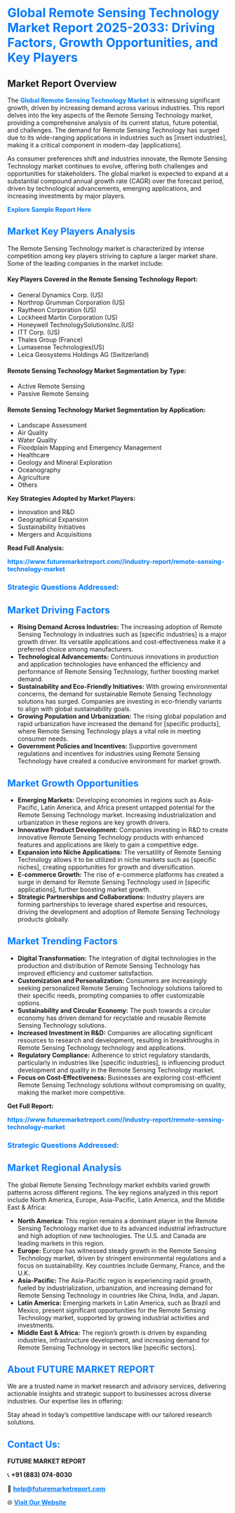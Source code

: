 <h1 style="color: #007BFF;">Global Remote Sensing Technology Market Report 2025-2033: Driving Factors, Growth Opportunities, and Key Players</h1>

<section id="overview">
<h2>Market Report Overview</h2>
<p>The <a href="https://www.futuremarketreport.com//industry-report/remote-sensing-technology-market" style="color: #007BFF; text-decoration: none;"><strong>Global Remote Sensing Technology Market</strong></a> is witnessing significant growth, driven by increasing demand across various industries. This report delves into the key aspects of the Remote Sensing Technology market, providing a comprehensive analysis of its current status, future potential, and challenges. The demand for Remote Sensing Technology has surged due to its wide-ranging applications in industries such as [insert industries], making it a critical component in modern-day [applications].</p>
<p>As consumer preferences shift and industries innovate, the Remote Sensing Technology market continues to evolve, offering both challenges and opportunities for stakeholders. The global market is expected to expand at a substantial compound annual growth rate (CAGR) over the forecast period, driven by technological advancements, emerging applications, and increasing investments by major players.</p>
</section>

<section id="overview">
<p><a href="https://www.futuremarketreport.com//request-sample/reportId=62997" style="color: #007BFF; text-decoration: none;"><strong>Explore Sample Report Here</strong></a></p>
</section>

<section id="key-players">
<h2 style="color: #007BFF;">Market Key Players Analysis</h2>
<p>The Remote Sensing Technology market is characterized by intense competition among key players striving to capture a larger market share. Some of the leading companies in the market include:</p>
<h4>Key Players Covered in the Remote Sensing Technology Report:</h4>
<ul><li>General Dynamics Corp. (US)</li><li>Northrop Grumman Corporation (US)</li><li>Raytheon Corporation (US)</li><li>Lockheed Martin Corporation (US)</li><li>Honeywell TechnologySolutionsInc.(US)</li><li>ITT Corp. (US)</li><li>Thales Group (France)</li><li>Lumasense Technologies(US)</li><li>Leica Geosystems Holdings AG (Switzerland)</li></ul>
<h4>Remote Sensing Technology Market Segmentation by Type:</h4>
<ul><li>Active Remote Sensing</li><li>Passive Remote Sensing</li></ul>

<h4>Remote Sensing Technology Market Segmentation by Application:</h4>
<ul><li>Landscape Assessment</li><li>Air Quality</li><li>Water Quality</li><li>Floodplain Mapping and Emergency Management</li><li>Healthcare</li><li>Geology and Mineral Exploration</li><li>Oceanography</li><li>Agriculture</li><li>Others</li></ul>
<p><strong>Key Strategies Adopted by Market Players:</strong></p>
<ul>
<li>Innovation and R&D</li>
<li>Geographical Expansion</li>
<li>Sustainability Initiatives</li>
<li>Mergers and Acquisitions</li>
</ul>
</section>

<section>
<p><strong>Read Full Analysis: </strong></p><a href="https://www.futuremarketreport.com//industry-report/remote-sensing-technology-market" style="color: #007BFF; text-decoration: none;"><strong>https://www.futuremarketreport.com//industry-report/remote-sensing-technology-market</strong></a>
<h3 style="color: #007BFF;">Strategic Questions Addressed:</h3>
</section>

<section id="driving-factors">
<h2 style="color: #007BFF;">Market Driving Factors</h2>
<ul>
<li><strong>Rising Demand Across Industries:</strong> The increasing adoption of Remote Sensing Technology in industries such as [specific industries] is a major growth driver. Its versatile applications and cost-effectiveness make it a preferred choice among manufacturers.</li>
<li><strong>Technological Advancements:</strong> Continuous innovations in production and application technologies have enhanced the efficiency and performance of Remote Sensing Technology, further boosting market demand.</li>
<li><strong>Sustainability and Eco-Friendly Initiatives:</strong> With growing environmental concerns, the demand for sustainable Remote Sensing Technology solutions has surged. Companies are investing in eco-friendly variants to align with global sustainability goals.</li>
<li><strong>Growing Population and Urbanization:</strong> The rising global population and rapid urbanization have increased the demand for [specific products], where Remote Sensing Technology plays a vital role in meeting consumer needs.</li>
<li><strong>Government Policies and Incentives:</strong> Supportive government regulations and incentives for industries using Remote Sensing Technology have created a conducive environment for market growth.</li>
</ul>
</section>

<section id="growth-opportunities">
<h2 style="color: #007BFF;">Market Growth Opportunities</h2>
<ul>
<li><strong>Emerging Markets:</strong> Developing economies in regions such as Asia-Pacific, Latin America, and Africa present untapped potential for the Remote Sensing Technology market. Increasing industrialization and urbanization in these regions are key growth drivers.</li>
<li><strong>Innovative Product Development:</strong> Companies investing in R&D to create innovative Remote Sensing Technology products with enhanced features and applications are likely to gain a competitive edge.</li>
<li><strong>Expansion into Niche Applications:</strong> The versatility of Remote Sensing Technology allows it to be utilized in niche markets such as [specific niches], creating opportunities for growth and diversification.</li>
<li><strong>E-commerce Growth:</strong> The rise of e-commerce platforms has created a surge in demand for Remote Sensing Technology used in [specific applications], further boosting market growth.</li>
<li><strong>Strategic Partnerships and Collaborations:</strong> Industry players are forming partnerships to leverage shared expertise and resources, driving the development and adoption of Remote Sensing Technology products globally.</li>
</ul>
</section>

<section id="trending-factors">
<h2 style="color: #007BFF;">Market Trending Factors</h2>
<ul>
<li><strong>Digital Transformation:</strong> The integration of digital technologies in the production and distribution of Remote Sensing Technology has improved efficiency and customer satisfaction.</li>
<li><strong>Customization and Personalization:</strong> Consumers are increasingly seeking personalized Remote Sensing Technology solutions tailored to their specific needs, prompting companies to offer customizable options.</li>
<li><strong>Sustainability and Circular Economy:</strong> The push towards a circular economy has driven demand for recyclable and reusable Remote Sensing Technology solutions.</li>
<li><strong>Increased Investment in R&D:</strong> Companies are allocating significant resources to research and development, resulting in breakthroughs in Remote Sensing Technology technology and applications.</li>
<li><strong>Regulatory Compliance:</strong> Adherence to strict regulatory standards, particularly in industries like [specific industries], is influencing product development and quality in the Remote Sensing Technology market.</li>
<li><strong>Focus on Cost-Effectiveness:</strong> Businesses are exploring cost-efficient Remote Sensing Technology solutions without compromising on quality, making the market more competitive.</li>
</ul>
</section>

<section>
<p><strong>Get Full Report: </strong></p><a href="https://www.futuremarketreport.com//industry-report/remote-sensing-technology-market" style="color: #007BFF; text-decoration: none;"><strong>https://www.futuremarketreport.com//industry-report/remote-sensing-technology-market</strong></a>
<h3 style="color: #007BFF;">Strategic Questions Addressed:</h3>
</section>


<section id="regional-analysis">
<h2 style="color: #007BFF;">Market Regional Analysis</h2>
<p>The global Remote Sensing Technology market exhibits varied growth patterns across different regions. The key regions analyzed in this report include North America, Europe, Asia-Pacific, Latin America, and the Middle East & Africa:</p>
<ul>
<li><strong>North America:</strong> This region remains a dominant player in the Remote Sensing Technology market due to its advanced industrial infrastructure and high adoption of new technologies. The U.S. and Canada are leading markets in this region.</li>
<li><strong>Europe:</strong> Europe has witnessed steady growth in the Remote Sensing Technology market, driven by stringent environmental regulations and a focus on sustainability. Key countries include Germany, France, and the U.K.</li>
<li><strong>Asia-Pacific:</strong> The Asia-Pacific region is experiencing rapid growth, fueled by industrialization, urbanization, and increasing demand for Remote Sensing Technology in countries like China, India, and Japan.</li>
<li><strong>Latin America:</strong> Emerging markets in Latin America, such as Brazil and Mexico, present significant opportunities for the Remote Sensing Technology market, supported by growing industrial activities and investments.</li>
<li><strong>Middle East & Africa:</strong> The region’s growth is driven by expanding industries, infrastructure development, and increasing demand for Remote Sensing Technology in sectors like [specific sectors].</li>
</ul>
</section>

<footer>
<h2 style="color: #007BFF;">About FUTURE MARKET REPORT</h2>
<p>We are a trusted name in market research and advisory services, delivering actionable insights and strategic support to businesses across diverse industries. Our expertise lies in offering:</p>

<p>Stay ahead in today’s competitive landscape with our tailored research solutions.</p>

<h2 style="color: #007BFF;">Contact Us:</h2>
<p><strong>FUTURE MARKET REPORT</strong></p>
<p>📞 <strong>+91 (883) 074-8030</strong></p>
<p>📧 <strong><a href="mailto:help@futuremarketreport.com" style="color: #007BFF;">help@futuremarketreport.com</a></strong></p>
<p>🌐 <strong><a href="https://www.futuremarketreport.com/" style="color: #007BFF;">Visit Our Website</a></strong></p>
</footer>